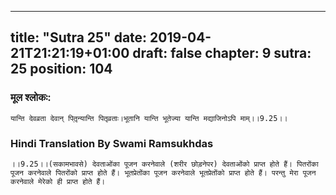 
---
title: "Sutra 25"
date: 2019-04-21T21:21:19+01:00
draft: false
chapter: 9
sutra: 25
position: 104
---
### मूल श्लोकः:
```
यान्ति देवव्रता देवान् पितृ़न्यान्ति पितृव्रताः।भूतानि यान्ति भूतेज्या यान्ति मद्याजिनोऽपि माम्।।9.25।।

```

### Hindi Translation By Swami Ramsukhdas
```
।।9.25।।(सकामभावसे) देवताओंका पूजन करनेवाले (शरीर छोड़नेपर) देवताओंको प्राप्त होते हैं। पितरोंका पूजन करनेवाले पितरोंको प्राप्त होते हैं। भूतप्रेतोंका पूजन करनेवाले भूतप्रेतोंको प्राप्त होते हैं। परन्तु मेरा पूजन करनेवाले मेरेको ही प्राप्त होते हैं।

```

